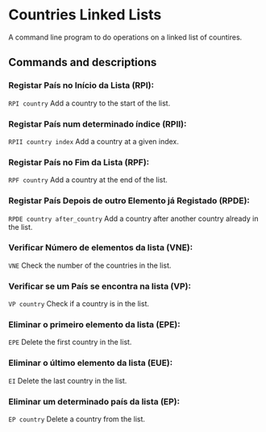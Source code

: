 # Countries Linked Lists
A command line program to do operations on a linked list of countires.

## Commands and descriptions
### Registar País no Início da Lista (RPI): 
`RPI country`
Add a country to the start of the list.
### Registar País num determinado índice (RPII): 
`RPII country index`
Add a country at a given index.
### Registar País no Fim da Lista (RPF): 
`RPF country`
Add a country at the end of the list.
### Registar País Depois de outro Elemento já Registado (RPDE): 
`RPDE country after_country`
Add a country after another country already in the list.
### Verificar Número de elementos da lista (VNE): 
`VNE`
Check the number of the countries in the list.
### Verificar se um País se encontra na lista (VP): 
`VP country`
Check if a country is in the list.
### Eliminar o primeiro elemento da lista (EPE): 
`EPE`
Delete the first country in the list.
### Eliminar o último elemento da lista (EUE): 
`EI`
Delete the last country in the list.
### Eliminar um determinado país da lista (EP):
`EP country`
Delete a country from the list.
